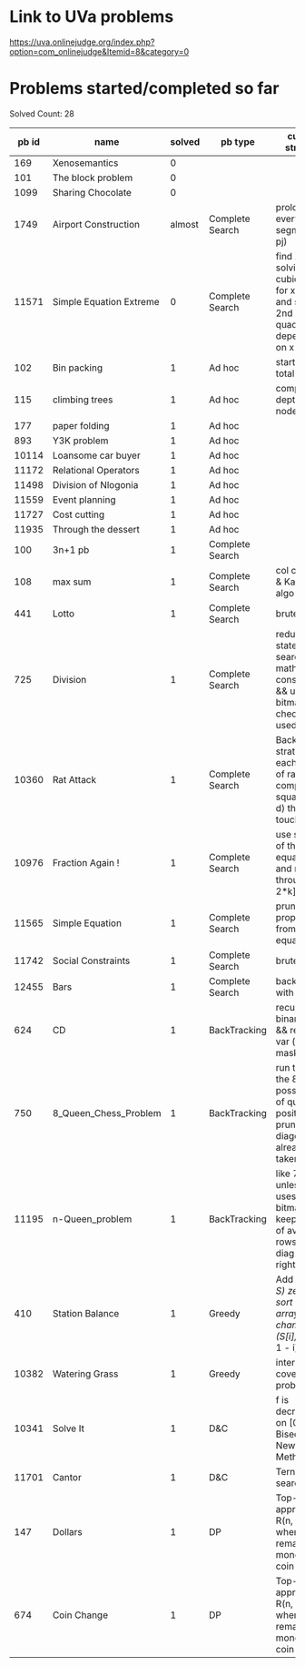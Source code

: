 # Link to UVa problems 
https://uva.onlinejudge.org/index.php?option=com_onlinejudge&Itemid=8&category=0

# Problems started/completed so far
Solved Count: 28

| pb id |           name          | solved |     pb type     |                                        current strategy                                       |
|-------|-------------------------|--------|-----------------|-----------------------------------------------------------------------------------------------|
|   169 | Xenosemantics           | 0      |                 |                                                                                               |
|   101 | The block problem       | 0      |                 |                                                                                               |
|  1099 | Sharing Chocolate       | 0      |                 |                                                                                               |
|  1749 | Airport Construction    | almost | Complete Search | prolong every segment (pi, pj)                                                                |
| 11571 | Simple Equation Extreme | 0      | Complete Search | find X by solving a cubic eq && for x in X and solve 2nd quadratic eq depending on x          |
|   102 | Bin packing             | 1      | Ad hoc          | start from total sum                                                                          |
|   115 | climbing trees          | 1      | Ad hoc          | compute depth of nodes                                                                        |
|   177 | paper folding           | 1      | Ad hoc          |                                                                                               |
|   893 | Y3K problem             | 1      | Ad hoc          |                                                                                               |
| 10114 | Loansome car buyer      | 1      | Ad hoc          |                                                                                               |
| 11172 | Relational Operators    | 1      | Ad hoc          |                                                                                               |
| 11498 | Division of Nlogonia    | 1      | Ad hoc          |                                                                                               |
| 11559 | Event planning          | 1      | Ad hoc          |                                                                                               |
| 11727 | Cost cutting            | 1      | Ad hoc          |                                                                                               |
| 11935 | Through the dessert     | 1      | Ad hoc          |                                                                                               |
|   100 | 3n+1 pb                 | 1      | Complete Search |                                                                                               |
|   108 | max sum                 | 1      | Complete Search | col cum sum & Kadane's algo                                                                   |
|   441 | Lotto                   | 1      | Complete Search | brute force                                                                                   |
|   725 | Division                | 1      | Complete Search | reducing the state space search with math constraint && use bitmask to check digit used       |
| 10360 | Rat Attack              | 1      | Complete Search | Backwards strategy: for each group of rats compute all square (i, j, d) that can touches it   |
| 10976 | Fraction Again !        | 1      | Complete Search | use symetry of the equation and run through [k, 2*k]                                          |
| 11565 | Simple Equation         | 1      | Complete Search | pruning properties from equation                                                              |
| 11742 | Social Constraints      | 1      | Complete Search | brute force                                                                                   |
| 12455 | Bars                    | 1      | Complete Search | backtracking with bitmask                                                                     |
|   624 | CD                      | 1      | BackTracking    | recursive binary tree && return 2 var (sum, mask)                                             |
|   750 | 8_Queen_Chess_Problem   | 1      | BackTracking    | run through the 8! possiblities of queens positioning, prune if the diagonal is already taken |
| 11195 | n-Queen_problem         | 1      | BackTracking    | like 750 unless it uses bitmasks to keep track of avaible rows, left diag and right diag      |
|   410 | Station Balance         | 1      | Greedy          | Add (2*C - S) zeros, sort the array, add to chamber i (S[i], S[2*C - 1 - i])                  |
| 10382 | Watering Grass          | 1      | Greedy          | interval covering problem                                                                     |
| 10341 | Solve It                | 1      | D&C             | f is decreasing on [0, 1] ; Bisection or Newton Method                                        |
| 11701 | Cantor                  | 1      | D&C             | Ternary search                                                                                |
|   147 | Dollars                 | 1      | DP              | Top-Down approach R(n, m) where n := remaining money ; m := coin type                         |
|   674 | Coin Change             | 1      | DP              | Top-Down approach R(n, m) where n := remaining money ; m := coin type                         |
        